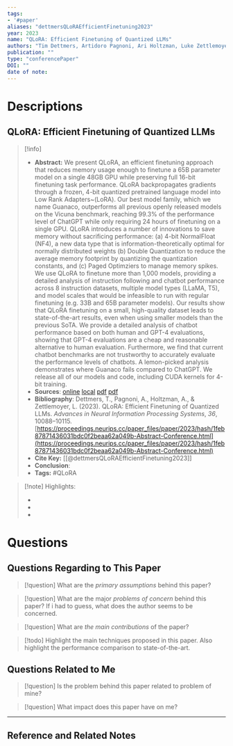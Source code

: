 ```yaml
---
tags:
- '#paper'
aliases: "dettmersQLoRAEfficientFinetuning2023"
year: 2023
name: "QLoRA: Efficient Finetuning of Quantized LLMs"
authors: "Tim Dettmers, Artidoro Pagnoni, Ari Holtzman, Luke Zettlemoyer"
publication: ""
type: "conferencePaper"
DOI: ""
date of note: 
---
```

# Descriptions

## QLoRA: Efficient Finetuning of Quantized LLMs 
> [!info] 
> - **Abstract:** We present QLoRA, an efficient finetuning approach that reduces memory usage enough to finetune a 65B parameter model on a single 48GB GPU while preserving full 16-bit finetuning task performance. QLoRA backpropagates gradients through a frozen, 4-bit quantized pretrained language model into Low Rank Adapters~(LoRA). Our best model family, which we name Guanaco, outperforms all previous openly released models on the Vicuna benchmark, reaching 99.3% of the performance level of ChatGPT while only requiring 24 hours of finetuning on a single GPU. QLoRA introduces a number of innovations to save memory without sacrificing performance: (a) 4-bit NormalFloat (NF4), a new data type that is information-theoretically optimal for normally distributed weights (b) Double Quantization to reduce the average memory footprint by quantizing the quantization constants, and (c) Paged Optimziers to manage memory spikes. We use QLoRA to finetune more than 1,000 models, providing a detailed analysis of instruction following and chatbot performance across 8 instruction datasets, multiple model types (LLaMA, T5), and model scales that would be infeasible to run with regular finetuning (e.g. 33B and 65B parameter models). Our results show that QLoRA finetuning on a small, high-quality dataset leads to state-of-the-art results, even when using smaller models than the previous SoTA. We provide a detailed analysis of chatbot performance based on both human and GPT-4 evaluations, showing that GPT-4 evaluations are a cheap and reasonable alternative to human evaluation. Furthermore, we find that current chatbot benchmarks are not trustworthy to accurately evaluate the performance levels of chatbots. A lemon-picked analysis demonstrates where Guanaco fails compared to ChatGPT. We release all of our models and code, including CUDA kernels for 4-bit training. 
> - **Sources**: [online](http://zotero.org/users/13492210/items/HXR4JEWG) [local](zotero://select/library/items/HXR4JEWG) [pdf](file:////home/lukexie/Documents/Papers/storage/MYPCPESY/Dettmers%20et%20al.%20-%202023%20-%20QLoRA%20Efficient%20Finetuning%20of%20Quantized%20LLMs.pdf)  [pdf](file:////home/lukexie/Documents/Papers/storage/TCX4GFBU/NeurIPS-2023-qlora-efficient-finetuning-of-quantized-llms-Supplemental-Conference.pdf) 
> - **Bibliography**: Dettmers, T., Pagnoni, A., Holtzman, A., & Zettlemoyer, L. (2023). QLoRA: Efficient Finetuning of Quantized LLMs. _Advances in Neural Information Processing Systems_, _36_, 10088–10115. [https://proceedings.neurips.cc/paper_files/paper/2023/hash/1feb87871436031bdc0f2beaa62a049b-Abstract-Conference.html](https://proceedings.neurips.cc/paper_files/paper/2023/hash/1feb87871436031bdc0f2beaa62a049b-Abstract-Conference.html)
> - **Cite Key:** [[@dettmersQLoRAEfficientFinetuning2023]] 
> - **Conclusion**:
> - **Tags:** #QLoRA


>[!note] Highlights:
>
>-
>-
>-



# Questions
## Questions Regarding to This Paper


>[!question] 
>What are the *primary assumptions* behind this paper?



>[!question]
>What are the major *problems of concern* behind this paper? If i had to guess, what does the author seems to be concerned. 




>[!question]
>What are *the main contributions* of the paper?




>[!todo]
>Highlight the main techniques proposed in this paper. Also highlight the performance comparison to state-of-the-art.



## Questions Related to Me


> [!question] 
> Is the problem behind this paper related to problem of mine?



> [!question] 
> What impact does this paper have on me?




----

## Reference and Related Notes
